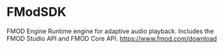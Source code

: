 # FModSDK
FMOD Engine Runtime engine for adaptive audio playback. Includes the FMOD Studio API and FMOD Core API. https://www.fmod.com/download
